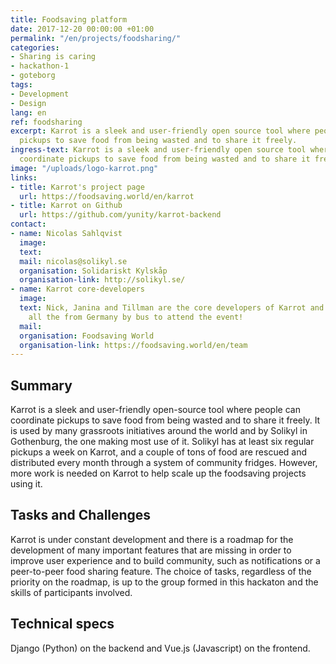 ```yaml
---
title: Foodsaving platform
date: 2017-12-20 00:00:00 +01:00
permalink: "/en/projects/foodsharing/"
categories:
- Sharing is caring
- hackathon-1
- goteborg
tags:
- Development
- Design
lang: en
ref: foodsharing
excerpt: Karrot is a sleek and user-friendly open source tool where people can coordinate
  pickups to save food from being wasted and to share it freely.
ingress-text: Karrot is a sleek and user-friendly open source tool where people can
  coordinate pickups to save food from being wasted and to share it freely.
image: "/uploads/logo-karrot.png"
links:
- title: Karrot's project page
  url: https://foodsaving.world/en/karrot
- title: Karrot on Github
  url: https://github.com/yunity/karrot-backend
contact:
- name: Nicolas Sahlqvist
  image:
  text:
  mail: nicolas@solikyl.se
  organisation: Solidariskt Kylskåp
  organisation-link: http://solikyl.se/
- name: Karrot core-developers
  image:
  text: Nick, Janina and Tillman are the core developers of Karrot and are coming
    all the from Germany by bus to attend the event!
  mail:
  organisation: Foodsaving World
  organisation-link: https://foodsaving.world/en/team
---
```


## Summary
Karrot is a sleek and user-friendly open-source tool where people can coordinate pickups to save food from being wasted and to share it freely. It is used by many grassroots initiatives around the world and by Solikyl in Gothenburg, the one making most use of it. Solikyl has at least six regular pickups a week on Karrot, and a couple of tons of food are rescued and distributed every month through a system of community fridges. However, more work is needed on Karrot to help scale up the foodsaving projects using it.

## Tasks and Challenges
Karrot is under constant development and there is a roadmap for the development of many important features that are missing in order to improve user experience and to build community, such as notifications or a peer-to-peer food sharing feature. The choice of tasks, regardless of the priority on the roadmap, is up to the group formed in this hackaton and the skills of participants involved.

## Technical specs
Django (Python) on the backend and Vue.js (Javascript) on the frontend.
